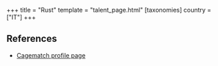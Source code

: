 +++
title = "Rust"
template = "talent_page.html"
[taxonomies]
country = ["IT"]
+++

## References

* [Cagematch profile page](https://www.cagematch.net/?id=2&nr=21918)
